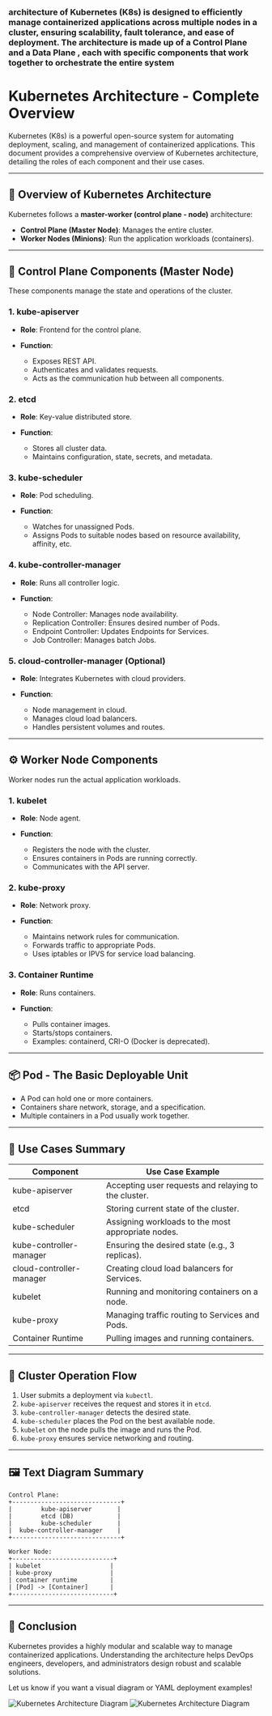 ### architecture of Kubernetes (K8s) is designed to efficiently manage containerized applications across multiple nodes in a cluster, ensuring scalability, fault tolerance, and ease of deployment. The architecture is made up of a Control Plane and a Data Plane , each with specific components that work together to orchestrate the entire system
# Kubernetes Architecture - Complete Overview

Kubernetes (K8s) is a powerful open-source system for automating deployment, scaling, and management of containerized applications. This document provides a comprehensive overview of Kubernetes architecture, detailing the roles of each component and their use cases.

---

## 🚀 Overview of Kubernetes Architecture

Kubernetes follows a **master-worker (control plane - node)** architecture:

* **Control Plane (Master Node)**: Manages the entire cluster.
* **Worker Nodes (Minions)**: Run the application workloads (containers).

---

## 🧠 Control Plane Components (Master Node)

These components manage the state and operations of the cluster.

### 1. kube-apiserver

* **Role**: Frontend for the control plane.
* **Function**:

  * Exposes REST API.
  * Authenticates and validates requests.
  * Acts as the communication hub between all components.

### 2. etcd

* **Role**: Key-value distributed store.
* **Function**:

  * Stores all cluster data.
  * Maintains configuration, state, secrets, and metadata.

### 3. kube-scheduler

* **Role**: Pod scheduling.
* **Function**:

  * Watches for unassigned Pods.
  * Assigns Pods to suitable nodes based on resource availability, affinity, etc.

### 4. kube-controller-manager

* **Role**: Runs all controller logic.
* **Function**:

  * Node Controller: Manages node availability.
  * Replication Controller: Ensures desired number of Pods.
  * Endpoint Controller: Updates Endpoints for Services.
  * Job Controller: Manages batch Jobs.

### 5. cloud-controller-manager (Optional)

* **Role**: Integrates Kubernetes with cloud providers.
* **Function**:

  * Node management in cloud.
  * Manages cloud load balancers.
  * Handles persistent volumes and routes.

---

## ⚙️ Worker Node Components

Worker nodes run the actual application workloads.

### 1. kubelet

* **Role**: Node agent.
* **Function**:

  * Registers the node with the cluster.
  * Ensures containers in Pods are running correctly.
  * Communicates with the API server.

### 2. kube-proxy

* **Role**: Network proxy.
* **Function**:

  * Maintains network rules for communication.
  * Forwards traffic to appropriate Pods.
  * Uses iptables or IPVS for service load balancing.

### 3. Container Runtime

* **Role**: Runs containers.
* **Function**:

  * Pulls container images.
  * Starts/stops containers.
  * Examples: containerd, CRI-O (Docker is deprecated).

---

## 📦 Pod - The Basic Deployable Unit

* A Pod can hold one or more containers.
* Containers share network, storage, and a specification.
* Multiple containers in a Pod usually work together.

---

## 🎯 Use Cases Summary

| Component                | Use Case Example                                     |
| ------------------------ | ---------------------------------------------------- |
| kube-apiserver           | Accepting user requests and relaying to the cluster. |
| etcd                     | Storing current state of the cluster.                |
| kube-scheduler           | Assigning workloads to the most appropriate nodes.   |
| kube-controller-manager  | Ensuring the desired state (e.g., 3 replicas).       |
| cloud-controller-manager | Creating cloud load balancers for Services.          |
| kubelet                  | Running and monitoring containers on a node.         |
| kube-proxy               | Managing traffic routing to Services and Pods.       |
| Container Runtime        | Pulling images and running containers.               |

---

## 🔁 Cluster Operation Flow

1. User submits a deployment via `kubectl`.
2. `kube-apiserver` receives the request and stores it in `etcd`.
3. `kube-controller-manager` detects the desired state.
4. `kube-scheduler` places the Pod on the best available node.
5. `kubelet` on the node pulls the image and runs the Pod.
6. `kube-proxy` ensures service networking and routing.

---

## 🖼️ Text Diagram Summary

```
Control Plane:
+------------------------------+
|        kube-apiserver       |
|        etcd (DB)            |
|        kube-scheduler       |
|  kube-controller-manager    |
+------------------------------+

Worker Node:
+----------------------------+
| kubelet                   |
| kube-proxy                |
| container runtime         |
| [Pod] -> [Container]      |
+----------------------------+
```

---

## 📘 Conclusion

Kubernetes provides a highly modular and scalable way to manage containerized applications. Understanding the architecture helps DevOps engineers, developers, and administrators design robust and scalable solutions.

Let us know if you want a visual diagram or YAML deployment examples!

![Kubernetes Architecture Diagram](../images/kubernetes-architecture-diagram-1.png)
![Kubernetes Architecture Diagram](../images/kubernetes-cluster-architecture.svg)



  
